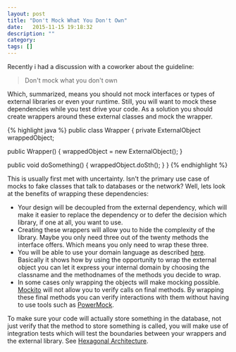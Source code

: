 ```yaml
---
layout: post
title: "Don't Mock What You Don't Own"
date:   2015-11-15 19:18:32
description: ""
category:
tags: []
---
```


Recently i had a discussion with a coworker about the guideline:

> Don't mock what you don't own

Which, summarized, means you should not mock interfaces or types of external libraries or even your runtime. Still, you will want to mock these dependencies while you test drive your code. As a solution you should create wrappers around these external classes and mock the wrapper.

{% highlight java %}
public class Wrapper {
  private ExternalObject wrappedObject;

  public Wrapper() {
    wrappedObject = new ExternalObject();
  }

  public void doSomething() {
    wrappedObject.doSth();
  }
}
{% endhighlight %}

This is usually first met with uncertainty. Isn't the primary use case of mocks to fake classes that talk to databases or the network? Well, lets look at the benefits of wrapping these dependencies:

* Your design will be decoupled from the external dependency, which will make it easier to replace the dependency or to defer the decision which library, if one at all, you want to use.
* Creating these wrappers will allow you to hide the complexity of the library. Maybe you only need three out of the twenty methods the interface offers. Which means you only need to wrap these three.
* You will be able to use your domain language as described [here](http://blog.8thlight.com/eric-smith/2011/10/27/thats-not-yours.html). Basically it shows how by using the opportunity to wrap the external object you can let it express your internal domain by choosing the classname and the methodnames of the methods you decide to wrap.
* In some cases only wrapping the objects will make mocking possible. [Mockito](http://mockito.org/) will not allow you to verify calls on final methods. By wrapping these final methods you can verify interactions with them without having to use tools such as [PowerMock](https://github.com/jayway/powermock).

To make sure your code will actually store something in the database, not just verify that the method to store something is called, you will make use of integration tests which will test the boundaries between your wrappers and the external library. See [Hexagonal Architecture](http://alistair.cockburn.us/Hexagonal+architecture).
